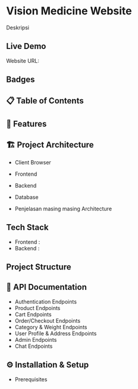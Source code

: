 # Vision Medicine Website
Deskripsi

## Live Demo
Website URL: 

## Badges

## 📋 Table of Contents

## 🌟 Features

## 🏗 Project Architecture
- Client Browser
- Frontend
- Backend
- Database

- Penjelasan masing masing Architecture

## Tech Stack
- Frontend : 
- Backend  :

## Project Structure

## 📝 API Documentation
- Authentication Endpoints
- Product Endpoints
- Cart Endpoints
- Order/Checkout Endpoints
- Category & Weight Endpoints
- User Profile & Address Endpoints
- Admin Endpoints
- Chat Endpoints

## ⚙️ Installation & Setup
- Prerequisites
